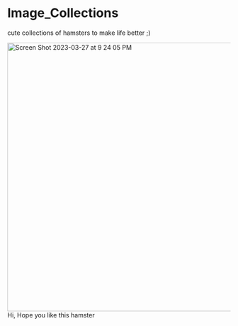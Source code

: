 # Image_Collections
cute collections of hamsters to make life better ;)

<img width="605" alt="Screen Shot 2023-03-27 at 9 24 05 PM" src="https://user-images.githubusercontent.com/60382493/228102524-fc5edc64-ba04-4480-8c03-1fdb2f0ba1b6.png">
Hi, Hope you like this hamster
